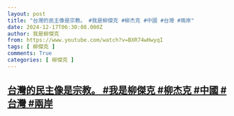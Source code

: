 ```yaml
---
layout: post
title: "台灣的民主像是宗教。 #我是柳傑克 #柳杰克 #中國 #台灣 #兩岸"
date: 2024-12-17T06:30:08.000Z
author: 我是柳傑克
from: https://www.youtube.com/watch?v=BXR74wHwyqI
tags: [ 柳傑克 ]
comments: True
categories: [ 柳傑克 ]
---
```

<!--1734417008000-->
[台灣的民主像是宗教。 #我是柳傑克 #柳杰克 #中國 #台灣 #兩岸](https://www.youtube.com/watch?v=BXR74wHwyqI)
------

<div>

</div>
